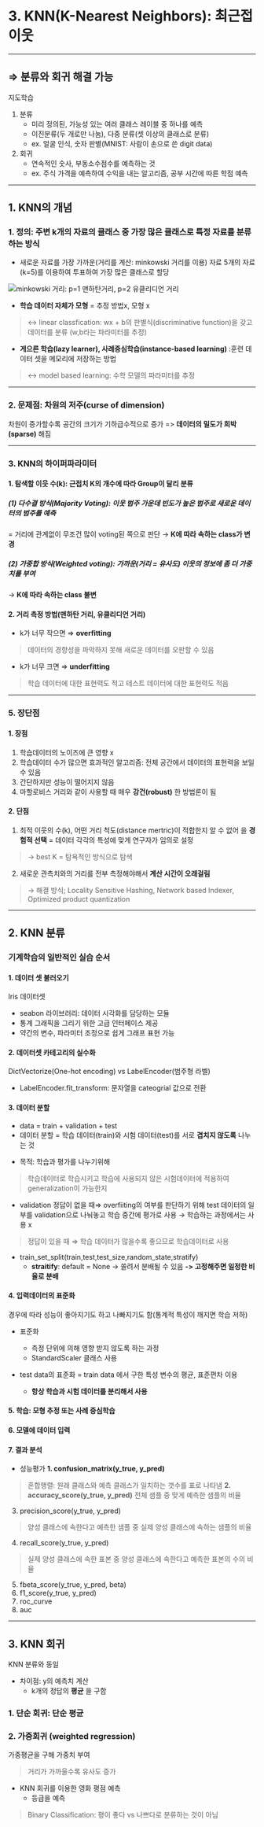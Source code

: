 # 3. KNN(K-Nearest Neighbors): 최근접 이웃
___
## ⇒ **분류**와 **회귀** 해결 가능
지도학습
1. 분류
    - 미리 정의된, 가능성 있는 여러 클래스 레이블 중 하나를 예측
    - 이진분류(두 개로만 나눔), 다중 분류(셋 이상의 클래스로 분류)
    - ex. 얼굴 인식, 숫자 판별(MNIST: 사람이 손으로 쓴 digit data)
2. 회귀
    - 연속적인 숫사, 부동소수점수를 예측하는 것
    - ex. 주식 가격을 예측하여 수익을 내는 알고리즘, 공부 시간에 따른 학점 예측
___

## 1. KNN의 개념
###    1. 정의: 주변 k개의 자료의 클래스 중 가장 많은 클래스로 특정 자료를 분류하는 방식
- 새로운 자료를 가장 가까운(거리를 계산: minkowski 거리를 이용) 자료 5개의 자료(k=5)를 이용하여 투표하여 가장 많은 클래스로 할당

![minkowski 거리: p=1 맨하탄거리, p=2 유클리디언 거리](https://user-images.githubusercontent.com/80238096/111924221-b775e480-8ae6-11eb-8fcf-848f53ad7865.png "minkowski 거리: p=1 맨하탄거리, p=2 유클리디언 거리")
- **학습 데이터 자체가 모형** = 추정 방법x, 모형 x
> ↔ linear classfication: wx + b의 판별식(discriminative function)을 갖고 데이터를 분류 (w,b라는 파라미터를 추정)
    
-  **게으른 학습(lazy learner), 사례중심학습(instance-based learning)** :훈련 데이터 셋을 메모리에 저장하는 방법 
> ↔ model based learning: 수학 모델의 파라미터를 추정

___
###    2. 문제점: 차원의 저주(curse of dimension)
차원이 증가할수록 공간의 크기가 기하급수적으로 증가 => **데이터의 밀도가 희박(sparse)** 해짐
___
###    3. KNN의 하이퍼파라미터

####        1. 탐색할 이웃 수(k): 근접치 K의 개수에 따라 Group이 달리 분류

#####        (1) 다수결 방식(Majority Voting): 이웃 범주 가운데 빈도가 높은 범주로 새로운 데이터의 범주를 예측 
= 거리에 관계없이 무조건 많이 voting된 쪽으로 판단
→ __K에 따라 속하는 class가 변경__

#####        (2) 가중합 방식(Weighted voting): 가까운(거리 = 유사도) 이웃의 정보에 좀 더 가중치를 부여
→ __K에 따라 속하는 class 불변__
            
####        2. 거리 측정 방법(맨하탄 거리, 유클리디언 거리)
* k가 너무 작으면 ⇒ **overfitting**
>데이터의 경향성을 파악하지 못해 새로운 데이터를 오판할 수 있음
* k가 너무 크면 ⇒ **underfitting**
>학습 데이터에 대한 표현력도 적고 테스트 데이터에 대한 표현력도 적음
___

###        5. 장단점
####        1. 장점
1. 학습데이터의 노이즈에 큰 영향 x
2. 학습데이터 수가 많으면 효과적인 알고리즘: 전체 공간에서 데이터의 표현력을 보일 수 있음
3. 간단하지만 성능이 떨어지지 않음
4. 마할로비스 거리와 같이 사용할 때 매우 __강건(robust)__ 한 방법론이 됨
####        2. 단점
1. 최적 이웃의 수(k), 어떤 거리 척도(distance mertric)이 적합한지 알 수 없어 을 __경험적 선택__ = 데이터 각각의 특성에 맞게 연구자가 임의로 설정
> → best K = 탐욕적인 방식으로 탐색

2. 새로운 관측치와의 거리를 전부 측정해야해서 __계산 시간이 오래걸림__
> → 해결 방식; Locality Sensitive Hashing, Network based Indexer, Optimized product quantization
___
## 2. KNN 분류
### 기계학습의 일반적인 실습 순서
#### 1. 데이터 셋 불러오기
Iris 데이터셋
- seabon 라이브러리: 데이터 시각화를 담당하는 모듈
- 통계 그래픽을 그리기 위한 고급 인터페이스 제공
- 약간의 변수, 파라미터 조정으로 쉽게 그래프 표현 가능

#### 2. 데이터셋 카테고리의 실수화
DictVectorize(One-hot encoding) vs LabelEncoder(범주형 라벨)
* LabelEncoder.fit_transform: 문자열을 cateogrial 값으로 전환

#### 3. 데이터 분할
* data = train + validation + test
* 데이터 분할 = 학습 데이터(train)와 시험 데이터(test)를 서로 __겹치지 않도록__ 나누는 것
- 목적: 학습과 평가를 나누기위해
> 학습데이터로 학습시키고 학습에 사용되지 않은 시험데이터에 적용하여 generalization이 가능한지
- validation
 정답이 없을 때⇒ overfiiting의 여부를 판단하기 위해 test 데이터의 일부를 validation으로 나눠놓고 학습 중간에 평가로 사용
→ 학습하는 과정에서는 사용 x
> 정답이 있을 때 ⇒ 학습 데이터가 많을수록 좋으므로 학습데이터로 사용

* train_set_split(train,test,test_size,random_state,stratify)
    * __straitify__: default = None → 쏠려서 분배될 수 있음
        __-> 고정해주면 일정한 비율로 분배__

#### 4. 입력데이터의 표준화
경우에 따라 성능이 좋아지기도 하고 나빠지기도 함(통계적 특성이 깨지면 학습 저하) 
- 표준화
    - 측정 단위에 의해 영향 받지 않도록 하는 과정
    - StandardScaler 클래스 사용

- test data의 표준화 = train data 에서 구한 특성 변수의 평균, 표준편차 이용
    - __항상 학습과 시험 데이터를 분리해서 사용__

#### 5. 학습: 모형 추정 또는 사례 중심학습
#### 6. 모델에 데이터 입력
#### 7. 결과 분석
- 성능평가
__1. confusion_matrix(y_true, y_pred)__
> 혼합행렬: 원래 클래스와 예측 클래스가 일치하는 갯수를 표로 나타냄
__2. accuracy_score(y_true, y_pred)__
> 전체 샘플 중 맞게 예측한 샘플의 비율
3. precision_score(y_true, y_pred)
> 양성 클래스에 속한다고 예측한 샘플 중 실제 양성 클래스에 속하는 샘플의 비율
4. recall_score(y_true, y_pred) 
> 실제 양성 클래스에 속한 표본 중 양성 클래스에 속한다고 예측한 표본의 수의 비율
5. fbeta_score(y_true, y_pred, beta)
6. f1_score(y_true, y_pred)
7. roc_curve
8. auc

___
## 3. KNN 회귀
KNN 분류와 동일
* 차이점: y의 예측치 계산 
    * k개의 정답의 __평균__ 을 구함
### 1. 단순 회귀: 단순 평균
### 2. 가중회귀 (weighted regression)
가중평균을 구해 가중치 부여
> 거리가 가까울수록 유사도 증가
* KNN 회귀를 이용한 영화 평점 예측
    * 등급을 예측
> Binary Classification: 평이 좋다 vs 나쁘다로 분류하는 것이 아님

